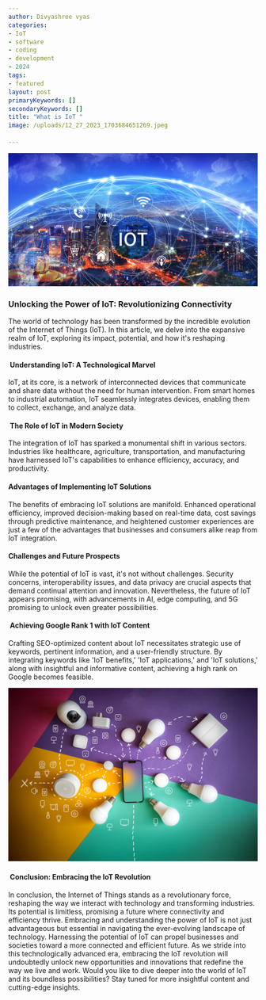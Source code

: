 ```yaml
---
author: Divyashree vyas
categories: 
- IoT 
- software 
- coding 
- development 
- 2024 
tags: 
- featured 
layout: post
primaryKeywords: []
secondaryKeywords: []
title: "What is IoT "
image: /uploads/12_27_2023_1703684651269.jpeg

---
```


![img](/uploads/12_27_2023_1703685160864.jpeg)
### Unlocking the Power of IoT: Revolutionizing Connectivity

The world of technology has been transformed by the incredible evolution of the Internet of Things (IoT). In this article, we delve into the expansive realm of IoT, exploring its impact, potential, and how it's reshaping industries.
#### &nbsp;Understanding IoT: A Technological Marvel
IoT, at its core, is a network of interconnected devices that communicate and share data without the need for human intervention. From smart homes to industrial automation, IoT seamlessly integrates devices, enabling them to collect, exchange, and analyze data.
#### &nbsp;The Role of IoT in Modern Society
The integration of IoT has sparked a monumental shift in various sectors. Industries like healthcare, agriculture, transportation, and manufacturing have harnessed IoT's capabilities to enhance efficiency, accuracy, and productivity.&nbsp;
#### Advantages of Implementing IoT Solutions
The benefits of embracing IoT solutions are manifold. Enhanced operational efficiency, improved decision-making based on real-time data, cost savings through predictive maintenance, and heightened customer experiences are just a few of the advantages that businesses and consumers alike reap from IoT integration.
#### Challenges and Future Prospects
While the potential of IoT is vast, it's not without challenges. Security concerns, interoperability issues, and data privacy are crucial aspects that demand continual attention and innovation. Nevertheless, the future of IoT appears promising, with advancements in AI, edge computing, and 5G promising to unlock even greater possibilities.
#### &nbsp;Achieving Google Rank 1 with IoT Content
Crafting SEO-optimized content about IoT necessitates strategic use of keywords, pertinent information, and a user-friendly structure. By integrating keywords like 'IoT benefits,' 'IoT applications,' and 'IoT solutions,' along with insightful and informative content, achieving a high rank on Google becomes feasible.

![img](/uploads/12_27_2023_1703685385800.jpeg)

#### &nbsp;Conclusion: Embracing the IoT Revolution
In conclusion, the Internet of Things stands as a revolutionary force, reshaping the way we interact with technology and transforming industries. Its potential is limitless, promising a future where connectivity and efficiency thrive. Embracing and understanding the power of IoT is not just advantageous but essential in navigating the ever-evolving landscape of technology.
Harnessing the potential of IoT can propel businesses and societies toward a more connected and efficient future. As we stride into this technologically advanced era, embracing the IoT revolution will undoubtedly unlock new opportunities and innovations that redefine the way we live and work.
Would you like to dive deeper into the world of IoT and its boundless possibilities? Stay tuned for more insightful content and cutting-edge insights.
